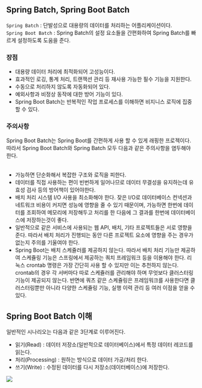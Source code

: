 ## Spring Batch, Spring Boot Batch
``Spring Batch`` : 단발성으로 대용량의 데이터를 처리하는 어플리케이션이다.<br>
``Spring Boot Batch`` : Spring Batch의 설정 요소들을 간편화하여 Spring Batch를 빠르게 설정하도록 도움을 준다.

<h3>장점</h3>
<ul>
  <li>대용량 데이터 처리에 최적화되어 고성능이다.</li>
  <li>효과적인 로깅, 통계 처리, 트랜잭션 관리 등 재사용 가능한 필수 기능을 지원한다.</li>
  <li>수동으로 처리하지 않도록 자동화되어 있다.</li>
  <li>예외사항과 비정상 동작에 대한 방어 기능이 있다.</li>
  <li>Spring Boot Batch는 반복적인 작업 프로세스를 이해하면 비지니스 로직에 집중할 수 있다.</li>
</ul>
<h3>주의사항</h3>
Spring Boot Batch는 Spring Boot를 간편하게 사용 할 수 있게 래핑한 프로젝이다. 따라서 Spring Boot Batch와 Spring Batch 모두 다음과 같은 주의사항을 염두해야 한다.<br><br>
<ul>
  <li>가능하면 단순화해서 복잡한 구조와 로직을 피한다.</li>
  <li>데이터를 직접 사용하는 편이 빈번하게 일어나므로 데이터 무결성을 유지하는데 유효성 검사 등의 방어책이 있어야한다.</li>
  <li>배치 처리 시스템 I/O 사용을 최소화해야 한다. 잦은 I/O로 데이터베이스 컨넥션과 네트워크 비용이 커지면 성능에 영향을 줄 수 있기 때문이며, 가능하면 한번에 데이터를 조회하여 메모리에 저장해두고 처리를 한 다음에 그 결과를 한번에 데이터베이스에 저장하는것이 좋다.</li>
  <li>일반적으로 같은 서비스에 사용되는 웹 API, 배치, 기타 프로젝트들은 서로 영향을 준다. 따라서 배치 처리가 진행되는 동안 다른 프로젝트 요소에 영향을 주는 경우가 없는지 주의를 기울여야 한다.</li>
  <li>Spring Boot는 배치 스케쥴러를 제공하지 않는다. 따라서 배치 처리 기능만 제공하여 스케쥴링 기능은 스프링에서 제공하는 쿼치 프레임워크 등을 이용해야 한다. 리눅스 crontab 명령은 가장 간단히 사용 할 수 있지만 이는 추천하지 않는다. crontab의 경우 각 서버마다 따로 스케쥴러를 관리해야 하며 무엇보다 클러스터링 기능이 제공되지 않는다. 반면에 쿼츠 같은 스케쥴링은 프레임워크를 사용한다면 클러스터링뿐만 아니라 다양한 스케쥴링 기능, 실행 이력 관리 등 여러 이점을 얻을 수 있다.</li>
</ul>

## Spring Boot Batch 이해
일반적인 시나리오는 다음과 같은 3단계로 이루어진다.

<ul>
  <li>읽기(Read) : 데이터 저장소(일반적으로 데이터베이스)에서 특정 데이터 레코드를 읽는다.</li>
  <li>처리(Processing) : 원하는 방식으로 데이터 가공/처리 한다.</li>
  <li>쓰기(Write) : 수정된 데이터를 다시 저장소(데이터베이스)에 저장한다.</li>
</ul>
<img src="https://user-images.githubusercontent.com/47962660/66260270-5cb7d280-e7f7-11e9-815b-2292e1837b61.png"/>
